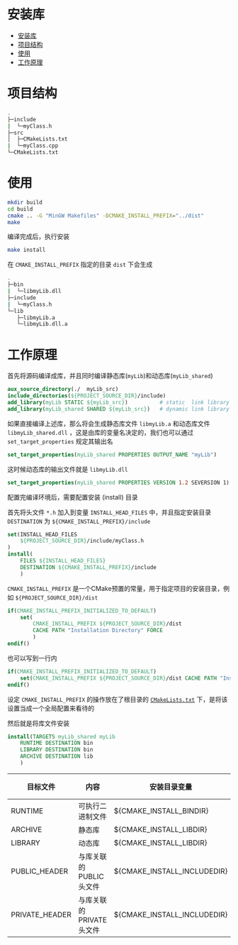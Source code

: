 # 安装库
- [安装库](#安装库)
- [项目结构](#项目结构)
- [使用](#使用)
- [工作原理](#工作原理)


# 项目结构
```bash
.
├─include
|  └─myClass.h
├─src
│  ├─CMakeLists.txt
|  └─myClass.cpp
└─CMakeLists.txt
```

# 使用
```bash
mkdir build
cd build
cmake .. -G "MinGW Makefiles" -DCMAKE_INSTALL_PREFIX="../dist"
make
```
编译完成后，执行安装
```bash
make install
```
在 `CMAKE_INSTALL_PREFIX` 指定的目录 `dist` 下会生成
```bash
.
├─bin
|  └─libmyLib.dll
├─include
|  └─myClass.h
└─lib
   ├─libmyLib.a
   └─libmyLib.dll.a
```


# 工作原理
首先将源码编译成库，并且同时编译静态库(`myLib`)和动态库(`myLib_shared`)
```cmake
aux_source_directory(./  myLib_src)
include_directories(${PROJECT_SOURCE_DIR}/include)
add_library(myLib STATIC ${myLib_src})          # static  link library
add_library(myLib_shared SHARED ${myLib_src})   # dynamic link library
```

如果直接编译上述库，那么将会生成静态库文件 `libmyLib.a` 和动态库文件 `libmyLib_shared.dll` ，这是由库的变量名决定的，我们也可以通过 `set_target_properties` 规定其输出名
```cmake
set_target_properties(myLib_shared PROPERTIES OUTPUT_NAME "myLib")
```
这时候动态库的输出文件就是 `libmyLib.dll`

```cmake
set_target_properties(myLib_shared PROPERTIES VERSION 1.2 SEVERSION 1)
```

配置完编译环境后，需要配置安装 (install) 目录

首先将头文件 `*.h` 加入到变量 `INSTALL_HEAD_FILES` 中，并且指定安装目录 `DESTINATION` 为 `${CMAKE_INSTALL_PREFIX}/include` 
```cmake
set(INSTALL_HEAD_FILES 
    ${PROJECT_SOURCE_DIR}/include/myClass.h
)
install(
    FILES ${INSTALL_HEAD_FILES} 
    DESTINATION ${CMAKE_INSTALL_PREFIX}/include
    )
```
`CMAKE_INSTALL_PREFIX` 是一个CMake预置的常量，用于指定项目的安装目录，例如 `${PROJECT_SOURCE_DIR}/dist`
```cmake
if(CMAKE_INSTALL_PREFIX_INITIALIZED_TO_DEFAULT)
    set(
        CMAKE_INSTALL_PREFIX ${PROJECT_SOURCE_DIR}/dist
        CACHE PATH "Installation Directory" FORCE
        )
endif()
```
也可以写到一行内
```cmake
if(CMAKE_INSTALL_PREFIX_INITIALIZED_TO_DEFAULT)
    set(CMAKE_INSTALL_PREFIX ${PROJECT_SOURCE_DIR}/dist CACHE PATH "Installation Directory" FORCE)
endif()
```
设定 `CMAKE_INSTALL_PREFIX` 的操作放在了根目录的 [`CMakeLists.txt`](CMakeLists.txt) 下，是将该设置当成一个全局配置来看待的

然后就是将库文件安装
```cmake
install(TARGETS myLib_shared myLib
    RUNTIME DESTINATION bin
    LIBRARY DESTINATION bin
    ARCHIVE DESTINATION lib
    )
```

| 目标文件       | 内容                    | 安装目录变量                | 默认安装目录 |
| -------------- | ----------------------- | --------------------------- | -------------- |
| RUNTIME        | 可执行二进制文件        | ${CMAKE_INSTALL_BINDIR}     | bin            |
| ARCHIVE        | 静态库                  | ${CMAKE_INSTALL_LIBDIR}     | lib            |
| LIBRARY        | 动态库                  | ${CMAKE_INSTALL_LIBDIR}     | lib            |
| PUBLIC_HEADER  | 与库关联的PUBLIC头文件  | ${CMAKE_INSTALL_INCLUDEDIR} | include        |
| PRIVATE_HEADER | 与库关联的PRIVATE头文件 | ${CMAKE_INSTALL_INCLUDEDIR} | include        |
